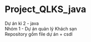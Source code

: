 # Project_QLKS_java </br>
Dự án kì 2 - java </br>
Nhóm 1 - Dự án quản lý Khách sạn </br>
Repository gồm file dự án + csdl </br>

